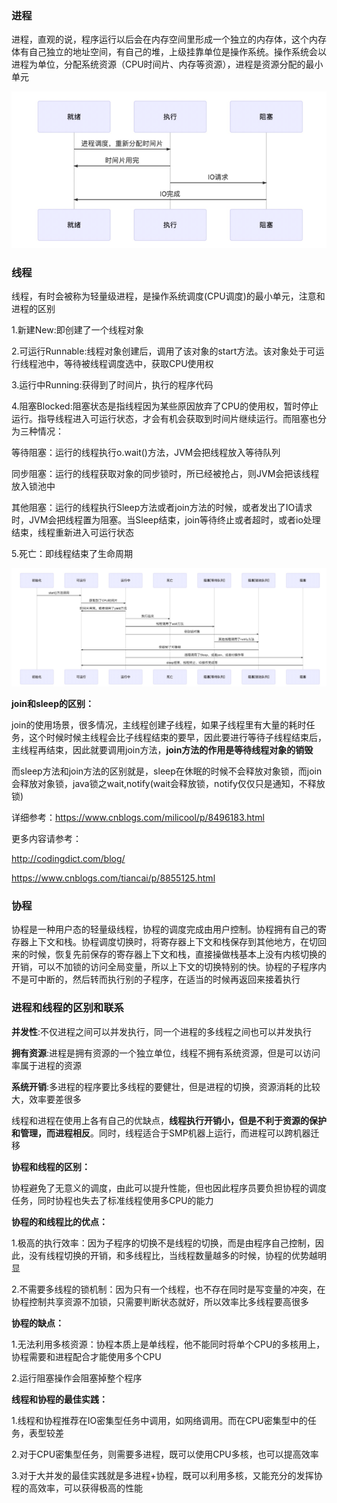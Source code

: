 ### 进程

进程，直观的说，程序运行以后会在内存空间里形成一个独立的内存体，这个内存体有自己独立的地址空间，有自己的堆，上级挂靠单位是操作系统。操作系统会以进程为单位，分配系统资源（CPU时间片、内存等资源），进程是资源分配的最小单元

![image](../Images/process.png)


### 线程

线程，有时会被称为轻量级进程，是操作系统调度(CPU调度)的最小单元，注意和进程的区别

1.新建New:即创建了一个线程对象

2.可运行Runnable:线程对象创建后，调用了该对象的start方法。该对象处于可运行线程池中，等待被线程调度选中，获取CPU使用权

3.运行中Running:获得到了时间片，执行的程序代码

4.阻塞Blocked:阻塞状态是指线程因为某些原因放弃了CPU的使用权，暂时停止运行。指导线程进入可运行状态，才会有机会获取到时间片继续运行。而阻塞也分为三种情况：

等待阻塞：运行的线程执行o.wait()方法，JVM会把线程放入等待队列

同步阻塞：运行的线程获取对象的同步锁时，所已经被抢占，则JVM会把该线程放入锁池中

其他阻塞：运行的线程执行Sleep方法或者join方法的时候，或者发出了IO请求时，JVM会把线程置为阻塞。当Sleep结束，join等待终止或者超时，或者io处理结束，线程重新进入可运行状态

5.死亡：即线程结束了生命周期

![image](../Images/thread.png)


**join和sleep的区别：**

join的使用场景，很多情况，主线程创建子线程，如果子线程里有大量的耗时任务，这个时候时候主线程会比子线程结束的要早，因此要进行等待子线程结束后，主线程再结束，因此就要调用join方法，**join方法的作用是等待线程对象的销毁**

而sleep方法和join方法的区别就是，sleep在休眠的时候不会释放对象锁，而join会释放对象锁，java锁之wait,notify(wait会释放锁，notify仅仅只是通知，不释放锁)

详细参考：https://www.cnblogs.com/milicool/p/8496183.html

更多内容请参考：

http://codingdict.com/blog/

https://www.cnblogs.com/tiancai/p/8855125.html


### 协程

协程是一种用户态的轻量级线程，协程的调度完成由用户控制。协程拥有自己的寄存器上下文和栈。协程调度切换时，将寄存器上下文和栈保存到其他地方，在切回来的时候，恢复先前保存的寄存器上下文和栈，直接操做栈基本上没有内核切换的开销，可以不加锁的访问全局变量，所以上下文的切换特别的快。协程的子程序内不是可中断的，然后转而执行别的子程序，在适当的时候再返回来接着执行



### 进程和线程的区别和联系

**并发性**:不仅进程之间可以并发执行，同一个进程的多线程之间也可以并发执行

**拥有资源**:进程是拥有资源的一个独立单位，线程不拥有系统资源，但是可以访问率属于进程的资源

**系统开销**:多进程的程序要比多线程的要健壮，但是进程的切换，资源消耗的比较大，效率要差很多

线程和进程在使用上各有自己的优缺点，**线程执行开销小，但是不利于资源的保护和管理，而进程相反**。同时，线程适合于SMP机器上运行，而进程可以跨机器迁移

**协程和线程的区别：**

协程避免了无意义的调度，由此可以提升性能，但也因此程序员要负担协程的调度任务，同时协程也失去了标准线程使用多CPU的能力

**协程的和线程比的优点：**

1.极高的执行效率：因为子程序的切换不是线程的切换，而是由程序自己控制，因此，没有线程切换的开销，和多线程比，当线程数量越多的时候，协程的优势越明显

2.不需要多线程的锁机制：因为只有一个线程，也不存在同时是写变量的冲突，在协程控制共享资源不加锁，只需要判断状态就好，所以效率比多线程要高很多

**协程的缺点：**

1.无法利用多核资源：协程本质上是单线程，他不能同时将单个CPU的多核用上，协程需要和进程配合才能使用多个CPU

2.运行阻塞操作会阻塞掉整个程序

**线程和协程的最佳实践：**

1.线程和协程推荐在IO密集型任务中调用，如网络调用。而在CPU密集型中的任务，表型较差

2.对于CPU密集型任务，则需要多进程，既可以使用CPU多核，也可以提高效率

3.对于大并发的最佳实践就是多进程+协程，既可以利用多核，又能充分的发挥协程的高效率，可以获得极高的性能


